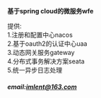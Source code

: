 **基于spring cloud的微服务wfe**  
  
提供:  
1.注册和配置中心nacos  
2.基于oauth2的认证中心uaa  
3.动态网关服务gateway  
4.分布式事务解决方案seata  
5.统一异步日志处理  
  
##### email:imlent@163.com
